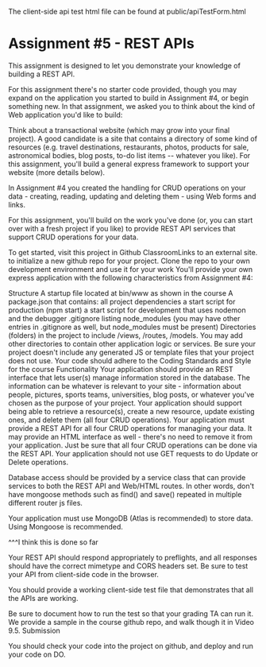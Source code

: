 The client-side api test html file can be found at public/apiTestForm.html



# Assignment #5 - REST APIs
This assignment is designed to let you demonstrate your knowledge of building a REST API.

For this assignment there's no starter code provided, though you may expand on the application you started to build in Assignment #4, or begin something new. In that assignment, we asked you to think about the kind of Web application you'd like to build:

Think about a transactional website (which may grow into your final project). A good candidate is a site that contains a directory of some kind of resources (e.g. travel destinations, restaurants, photos, products for sale, astronomical bodies, blog posts, to-do list items -- whatever you like). For this assignment, you'll build a general express framework to support your website (more details below).

In Assignment #4 you created the handling for CRUD operations on your data - creating, reading, updating and deleting them - using Web forms and links.

For this assignment, you'll build on the work you've done (or, you can start over with a fresh project if you like) to provide REST API services that support CRUD operations for your data.

To get started, visit this project in Github ClassroomLinks to an external site. to initialize a new github repo for your project.
Clone the repo to your own development environment and use it for your work
You'll provide your own express application with the following characteristics from Assignment #4:

Structure
A startup file located at bin/www as shown in the course
A package.json that contains:
all project dependencies
a start script for production (npm start)
a start script for development that uses nodemon and the debugger
.gitignore listing node_modules (you may have other entries in .gitignore as well, but node_modules must be present)
Directories (folders) in the project to include /views, /routes, /models. You may add other directories to contain other application logic or services.
Be sure your project doesn't include any generated JS or template files that your project does not use.
Your code should adhere to the Coding Standards and Style for the course
Functionality
Your application should provide an REST interface that lets user(s) manage information stored in the database. The information can be whatever is relevant to your site - information about people, pictures, sports teams, universities, blog posts, or whatever you've chosen as the purpose of your project. Your application should support being able to retrieve a resource(s), create a new resource, update existing ones, and delete them (all four CRUD operations).
Your application must provide a REST API for all four CRUD operations for managing your data. It may provide an HTML interface as well - there's no need to remove it from your application. Just be sure that all four CRUD operations can be done via the REST API. 
Your application should not use GET requests to do Update or Delete operations.   

Database access should be provided by a service class that can provide services to both the REST API and Web/HTML routes. In other words, don't have mongoose methods such as find() and save() repeated in multiple different router js files.

Your application must use MongoDB (Atlas is recommended) to store data. Using Mongoose is recommended.

^^^I think this is done so far

Your REST API should respond appropriately to preflights, and all responses should have the correct mimetype and CORS headers set. Be sure to test your API from client-side code in the browser. 

You should provide a working client-side test file that demonstrates that all the APIs are working. 

Be sure to document how to run the test so that your grading TA can run it. We provide a sample in the course github repo, and walk though it in Video 9.5.
Submission

You should check your code into the project on github, and deploy and run your code on DO.